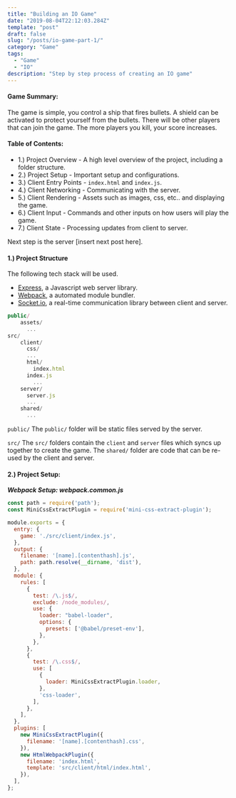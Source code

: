 ```yaml
---
title: "Building an IO Game"
date: "2019-08-04T22:12:03.284Z"
template: "post"
draft: false
slug: "/posts/io-game-part-1/"
category: "Game"
tags:
  - "Game"
  - "IO"
description: "Step by step process of creating an IO game"
---
```

#### Game Summary:
The game is simple, you control a ship that fires bullets. A shield can be activated to protect yourself from the bullets. There will be other players that can join the game. The more players you kill, your score increases.

#### Table of Contents:
- 1.) Project Overview - A high level overview of the project, including a folder structure.
- 2.) Project Setup - Important setup and configurations. 
- 3.) Client Entry Points - `index.html` and `index.js`.
- 4.) Client Networking - Communicating with the server.
- 5.) Client Rendering - Assets such as images, css, etc.. and displaying the game.
- 6.) Client Input - Commands and other inputs on how users will play the game.
- 7.) Client State - Processing updates from client to server.

Next step is the server [insert next post here].

#### 1.) Project Structure
The following tech stack will be used. 
  - [Express](https://expressjs.com/), a Javascript web server library. 
  - [Webpack](https://webpack.js.org/), a automated module bundler.
  - [Socket.io](https://socket.io/), a real-time communication library between client and server.

```js
public/
    assets/
      ...
src/
    client/
      css/
      ...
      html/
        index.html
      index.js
        ...
    server/
      server.js
      ...
    shared/
      ...
```

`public/`
The `public/` folder will be static files served by the server.

`src/`
The `src/` folders contain the `client` and `server` files which syncs up together to create the game.
The `shared/` folder are code that can be re-used by the client and server.

#### 2.) Project Setup:

***Webpack Setup: webpack.common.js***
```js
const path = require('path');
const MiniCssExtractPlugin = require('mini-css-extract-plugin');

module.exports = {
  entry: {
    game: './src/client/index.js',
  },
  output: {
    filename: '[name].[contenthash].js',
    path: path.resolve(__dirname, 'dist'),
  },
  module: {
    rules: [
      {
        test: /\.js$/,
        exclude: /node_modules/,
        use: {
          loader: "babel-loader",
          options: {
            presets: ['@babel/preset-env'],
          },
        },
      },
      {
        test: /\.css$/,
        use: [
          {
            loader: MiniCssExtractPlugin.loader,
          },
          'css-loader',
        ],
      },
    ],
  },
  plugins: [
    new MiniCssExtractPlugin({
      filename: '[name].[contenthash].css',
    }),
    new HtmlWebpackPlugin({
      filename: 'index.html',
      template: 'src/client/html/index.html',
    }),
  ],
};
```